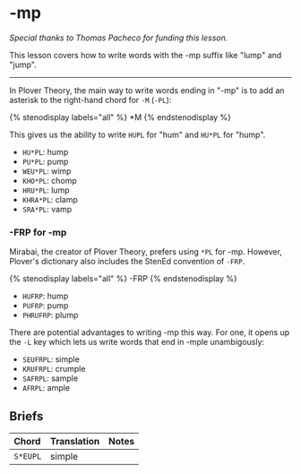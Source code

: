 # -mp

_Special thanks to Thomas Pacheco for funding this lesson._

This lesson covers how to write words with the -mp suffix like "lump" and "jump".

-------

In Plover Theory, the main way to write words ending in "-mp" is to add an asterisk to the right-hand chord for `-M` (`-PL`):

{% stenodisplay labels="all" %}
*M
{% endstenodisplay %}

This gives us the ability to write `HUPL` for "hum" and `HU*PL` for "hump".

* `HU*PL`: hump
* `PU*PL`: pump
* `WEU*PL`: wimp
* `KHO*PL`: chomp
* `HRU*PL`: lump
* `KHRA*PL`: clamp
* `SRA*PL`: vamp

### -FRP for -mp

Mirabai, the creator of Plover Theory, prefers using `*PL` for -mp. However, Plover's dictionary also includes the StenEd convention of `-FRP`.

{% stenodisplay labels="all" %}
-FRP
{% endstenodisplay %}

* `HUFRP`: hump
* `PUFRP`: pump
* `PHRUFRP`: plump

There are potential advantages to writing -mp this way. For one, it opens up the `-L` key which lets us write words that end in -mple unambigously:

- `SEUFRPL`: simple
- `KRUFRPL`: crumple
- `SAFRPL`: sample
- `AFRPL`: ample

## Briefs

|   Chord    |  Translation  | Notes |
| :--------- | :------------ | :---- |
| `S*EUPL`    | simple       |  |